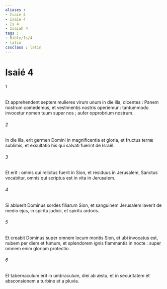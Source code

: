 ```yaml
---
aliases : 
- Isaié 4
- Isaïe 4
- Is 4
- Isaiah 4
tags : 
- Bible/Is/4
- latin
cssclass : latin
---
```


# Isaié 4

###### 1
Et apprehendent septem mulieres virum unum in die illa, dicentes : Panem nostrum comedemus, et vestimentis nostris operiemur : tantummodo invocetur nomen tuum super nos ; aufer opprobrium nostrum.
###### 2
In die illa, erit germen Domini in magnificentia et gloria, et fructus terræ sublimis, et exsultatio his qui salvati fuerint de Israël.
###### 3
Et erit : omnis qui relictus fuerit in Sion, et residuus in Jerusalem, Sanctus vocabitur, omnis qui scriptus est in vita in Jerusalem.
###### 4
Si abluerit Dominus sordes filiarum Sion, et sanguinem Jerusalem laverit de medio ejus, in spiritu judicii, et spiritu ardoris.
###### 5
Et creabit Dominus super omnem locum montis Sion, et ubi invocatus est, nubem per diem et fumum, et splendorem ignis flammantis in nocte : super omnem enim gloriam protectio.
###### 6
Et tabernaculum erit in umbraculum, diei ab æstu, et in securitatem et absconsionem a turbine et a pluvia.

